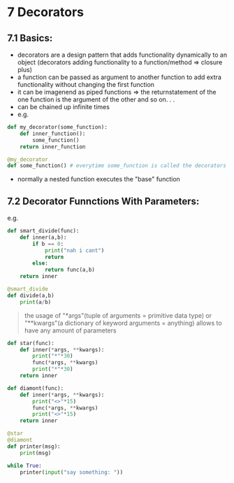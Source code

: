 # 7 Decorators
## 7.1 Basics:
- decorators are a design pattern that adds functionality dynamically to an object (decorators adding functionality to a function/method => closure plus)
- a function can be passed as argument to another function to add extra functionality without changing the first function
- it can be imagenend as piped functions => the returnstatement of the one function is the argument of the other and so on. . .
- can be chained up infinite times
- e.g.
```python
def my_decorator(some_function):
    def inner_function():
        some_function()
    return inner_function

@my_decorator
def some_function() # everytime some_function is called the decorators nested function is called
```
- normally a nested function executes the "base" function

## 7.2 Decorator Funnctions With Parameters:
e.g.
```python
def smart_divide(func):
    def inner(a,b):
        if b == 0:
            print("nah i cant")
            return
        else:
            return func(a,b)
    return inner

@smart_divide
def divide(a,b)
    print(a/b)
```
> the usage of "*args"(tuple of arguments = primitive data type) or "**kwargs"(a dictionary of keyword arguments = anything) allows to have any amount of parameters
```python
def star(func):
    def inner(*args, **kwargs):
        print("*"*30)
        func(*args, **kwargs)
        print("*"*30)
    return inner

def diamont(func):
    def inner(*args, **kwargs):
        print("<>"*15)
        func(*args, **kwargs)
        print("<>"*15)
    return inner

@star
@diamont
def printer(msg):
    print(msg)

while True:
    printer(input("say something: "))
```